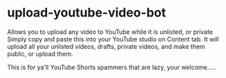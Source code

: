 # upload-youtube-video-bot
Allows you to upload any video to YouTube while it is unlisted, or private
Simply copy and paste this into your YouTube studio on Content tab. 
It will upload all your unlisted videos, drafts, private videos, and make them public, or upload them.

This is for ya'll YouTube Shorts spammers that are lazy, your welcome.....
